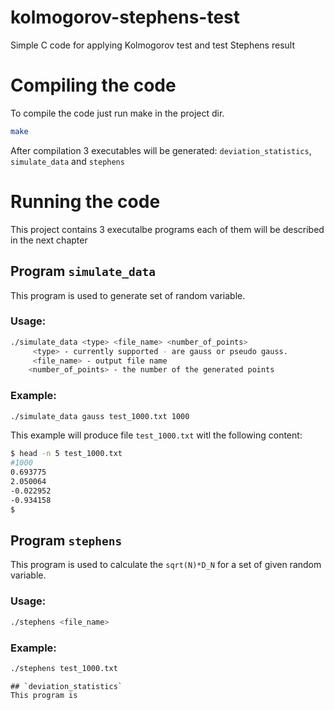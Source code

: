 # kolmogorov-stephens-test
Simple C code for applying Kolmogorov test and test Stephens result

# Compiling the code
To compile the code just run make in the project dir.
```bash
make
```
After compilation 3 executables will be generated: `deviation_statistics`, `simulate_data` and `stephens`

# Running the code
This project contains 3 executalbe programs each of them will be described in the next chapter

## Program `simulate_data`
This program is used to generate set of random variable.
### Usage:
```bash
./simulate_data <type> <file_name> <number_of_points>
     <type> - currently supported - are gauss or pseudo gauss.
     <file_name> - output file name
    <number_of_points> - the number of the generated points
```
### Example:
```bash
./simulate_data gauss test_1000.txt 1000
```
This example will produce file `test_1000.txt` witl the following content:
```bash
$ head -n 5 test_1000.txt 
#1000
0.693775
2.050064
-0.022952
-0.934158
$
```


## Program `stephens`
This program is used to calculate the `sqrt(N)*D_N` for a set of given random variable.

### Usage:
```bash
./stephens <file_name>
```
### Example:
```bash
./stephens test_1000.txt
```


```
## `deviation_statistics`
This program is 
